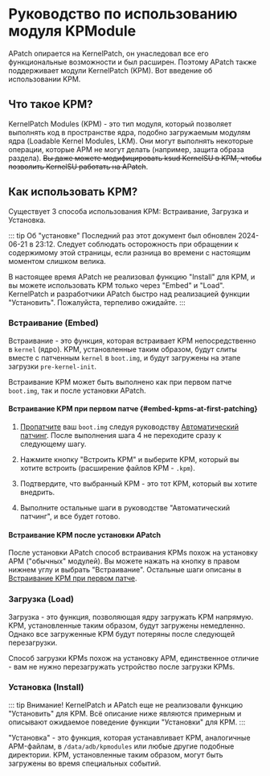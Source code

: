 # Руководство по использованию модуля KPModule

APatch опирается на KernelPatch, он унаследовал все его функциональные возможности и был расширен. Поэтому APatch также поддерживает модули KernelPatch (KPM). Вот введение об использовании KPM.

## Что такое KPM?

KernelPatch Modules (KPM) - это тип модуля, который позволяет выполнять код в пространстве ядра, подобно загружаемым модулям ядра (Loadable Kernel Modules, LKM). Они могут выполнять некоторые операции, которые APM не могут делать (например, защита образа раздела). ~~Вы даже можете модифицировать ksud KernelSU в KPM, чтобы позволить KernelSU работать на APatch~~.

## Как использовать KPM?

Существует 3 способа использования KPM: Встраивание, Загрузка и Установка.

::: tip Об "установке"
Последний раз этот документ был обновлен 2024-06-21 в 23:12. Следует соблюдать осторожность при обращении к содержимому этой страницы, если разница во времени с настоящим моментом слишком велика.

В настоящее время APatch не реализовал функцию "Install" для KPM, и вы можете использовать KPM только через "Embed" и "Load". KernelPatch и разработчики APatch быстро над реализацией функции "Установить". Пожалуйста, терпеливо ожидайте.
:::

### Встраивание (Embed)

Встраивание - это функция, которая встраивает KPM непосредственно в `kernel` (ядро). KPM, установленные таким образом, будут слиты вместе с патченным `kernel` в `boot.img`, и будут загружены на этапе загрузки `pre-kernel-init`.

Встраивание KPM может быть выполнено как при первом патче `boot.img`, так и после установки APatch.

#### Встраивание KPM при первом патче {#embed-kpms-at-first-patching}

1. [Пропатчите](/ru/patch) ваш `boot.img` следуя руководству [Автоматический патчинг](/ru/patch#automatically-patching). После выполнения шага 4 не переходите сразу к следующему шагу.

2. Нажмите кнопку "Встроить KPM" и выберите KPM, который вы хотите встроить (расширение файлов KPM - `.kpm`).

3. Подтвердите, что выбранный KPM - это тот KPM, который вы хотите внедрить.

4.  Выполните остальные шаги в руководстве "Автоматический патчинг", и все будет готово.

#### Встраивание KPM после установки APatch

После установки APatch способ встраивания KPMs похож на установку APM ("обычных" модулей). Вы можете нажать на кнопку в правом нижнем углу и выбрать "Встраивание". Остальные шаги описаны в [Встраивание KPM при первом патче](/ru/kpm-usage-guide#embed-kpms-at-first-patching).

### Загрузка (Load)

Загрузка - это функция, позволяющая ядру загружать KPM напрямую. KPM, установленные таким образом, будут загружены немедленно. Однако все загруженные KPM будут потеряны после следующей перезагрузки.

Способ загрузки KPMs похож на установку APM, единственное отличие - вам не нужно перезагружать устройство после загрузки KPMs.

### Установка (Install)

::: tip Внимание!
KernelPatch и APatch еще не реализовали функцию "Установить" для KPM. Всё описание ниже являются примерным и описывают ожидаемое поведение функции "Установки" для KPM.
:::

"Установка" - это функция, которая устанавливает KPM, аналогичные APM-файлам, в `/data/adb/kpmodules` или любые другие подобные директории. KPM, установленные таким образом, могут быть загружены во время специальных событий.